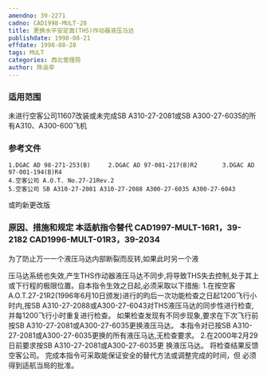 ```yaml
---
amendno: 39-2271
cadno: CAD1998-MULT-28
title: 更换水平安定面(THS)作动器液压马达
publishdate: 1998-08-21
effdate: 1998-08-28
tags: MULT
categories: 西北管理局
author: 陈岳亭
---
```


### 适用范围 
未进行空客公司11607改装或未完成SB A310-27-2081或SB A300-27-6035的所有A310、A300-600飞机

<!--more-->
### 参考文件
    1.DGAC AD 98-271-253(B)     2.DGAC AD 97-081-217(B)R2       3.DGAC AD 97-001-194(B)R4 
    4.空客公司 A.O.T. No.27-21Rev.2 
    5.空客公司 SB A310-27-2081 A310-27-2088 A300-27-6035 A300-27-6043 

或昀新更改版

### 原因、措施和规定 本适航指令替代 CAD1997-MULT-16R1，39-2182    CAD1996-MULT-01R3，39-2034 
为了防止万一一个液压马达内部断裂而反转,如果此时另一个液
       
压马达系统也失效,产生THS作动器液压马达不同步,将导致THS失去控制,处于其上或下行程的极限位置。自本指令生效之日起,必须采取以下措施: 
    1.在按空客A.O.T.27-21R2(1996年6月10日颁发)进行的昀后一次功能检查之日起1200飞行小时内,按SB A310-27-2088或A300-27-6043对THS液压马达的同步性进行检查,并每1200飞行小时重复进行检查。 
    如果检查发现有不同步现象,要求在下次飞行前按SB A310-27-2081或A300-27-6035更换液压马达。     本指令对已按SB A310-27-2081或A300-27-6035更换的所有液压马达,无检查要求。 
    2.在2000年2月29日前要求按SB A310-27-2081或A300-27-6035更
换液压马达。     将检查结果反馈空客公司。     完成本指令可采取能保证安全的替代方法或调整完成的时间，但
必须得到适航当局的批准。

